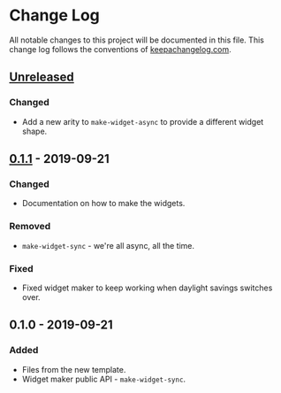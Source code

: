# Change Log
All notable changes to this project will be documented in this file. This change log follows the conventions of [keepachangelog.com](http://keepachangelog.com/).

## [Unreleased]
### Changed
- Add a new arity to `make-widget-async` to provide a different widget shape.

## [0.1.1] - 2019-09-21
### Changed
- Documentation on how to make the widgets.

### Removed
- `make-widget-sync` - we're all async, all the time.

### Fixed
- Fixed widget maker to keep working when daylight savings switches over.

## 0.1.0 - 2019-09-21
### Added
- Files from the new template.
- Widget maker public API - `make-widget-sync`.

[Unreleased]: https://github.com/your-name/rocket/compare/0.1.1...HEAD
[0.1.1]: https://github.com/your-name/rocket/compare/0.1.0...0.1.1
